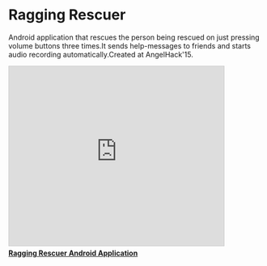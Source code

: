 # Ragging Rescuer 
Android application that rescues the person being rescued on just pressing volume buttons three times.It sends help-messages to friends and starts audio recording automatically.Created at AngelHack'15.
<iframe src="http://www.slideshare.net/slideshow/embed_code/key/A6krf81wA5MfsI" width="425" height="355" frameborder="0" marginwidth="0" marginheight="0" scrolling="no" style="border:1px solid #CCC; border-width:1px; margin-bottom:5px; max-width: 100%;" allowfullscreen> </iframe>
<div style="margin-bottom:5px"> <strong> <a href="http://www.slideshare.net/axe777/ragging-rescuer-android-application" title="Ragging Rescuer Android Application" target="_blank">Ragging Rescuer Android Application</a></strong> </div>
